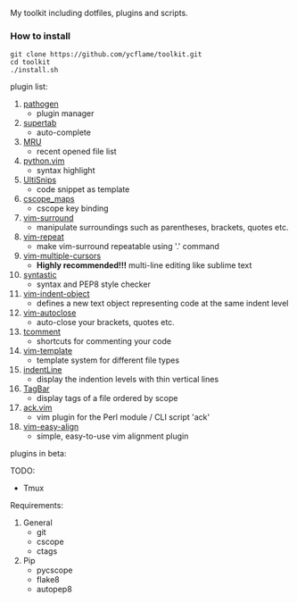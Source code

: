 My toolkit including dotfiles, plugins and scripts.

### How to install
```
git clone https://github.com/ycflame/toolkit.git
cd toolkit
./install.sh
```

plugin list:

1. [pathogen](https://github.com/tpope/vim-pathogen)
    * plugin manager
2. [supertab](https://github.com/ervandew/supertab)
    * auto-complete
3. [MRU](https://github.com/vim-scripts/mru.vim)
    * recent opened file list
4. [python.vim](https://github.com/vim-scripts/python.vim--Vasiliev)
    * syntax highlight
5. [UltiSnips](https://github.com/SirVer/ultisnips)
    * code snippet as template
6. [cscope_maps](https://github.com/chazy/cscope_maps)
    * cscope key binding
7. [vim-surround](https://github.com/tpope/vim-surround)
    * manipulate surroundings such as parentheses, brackets, quotes etc.
8. [vim-repeat](https://github.com/tpope/vim-repeat)
    * make vim-surround repeatable using '.' command
9. [vim-multiple-cursors](https://github.com/terryma/vim-multiple-cursors)
    * __Highly recommended!!!__ multi-line editing like sublime text
10. [syntastic](https://github.com/scrooloose/syntastic)
    * syntax and PEP8 style checker
11. [vim-indent-object](https://github.com/michaeljsmith/vim-indent-object)
    * defines a new text object representing code at the same indent level
12. [vim-autoclose](https://github.com/Townk/vim-autoclose)
    * auto-close your brackets, quotes etc.
13. [tcomment](https://github.com/tomtom/tcomment_vim)
    * shortcuts for commenting your code
14. [vim-template](https://github.com/aperezdc/vim-template)
    * template system for different file types
15. [indentLine](https://github.com/Yggdroot/indentLine)
    * display the indention levels with thin vertical lines
16. [TagBar](https://github.com/majutsushi/tagbar)
    * display tags of a file ordered by scope
17. [ack.vim](https://github.com/mileszs/ack.vim)
    * vim plugin for the Perl module / CLI script 'ack'
18. [vim-easy-align](https://github.com/junegunn/vim-easy-align)
    * simple, easy-to-use vim alignment plugin

plugins in beta:

TODO:
* Tmux

Requirements:

1. General
    * git
    * cscope
    * ctags
2. Pip
    * pycscope
    * flake8
    * autopep8

